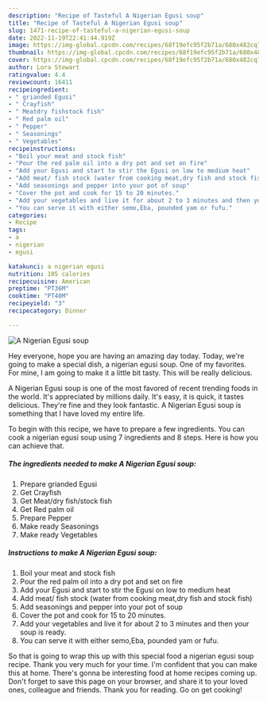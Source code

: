 ```yaml
---
description: "Recipe of Tasteful A Nigerian Egusi soup"
title: "Recipe of Tasteful A Nigerian Egusi soup"
slug: 1471-recipe-of-tasteful-a-nigerian-egusi-soup
date: 2022-11-19T22:41:44.919Z
image: https://img-global.cpcdn.com/recipes/68f19efc95f2b71a/680x482cq70/a-nigerian-egusi-soup-recipe-main-photo.jpg
thumbnail: https://img-global.cpcdn.com/recipes/68f19efc95f2b71a/680x482cq70/a-nigerian-egusi-soup-recipe-main-photo.jpg
cover: https://img-global.cpcdn.com/recipes/68f19efc95f2b71a/680x482cq70/a-nigerian-egusi-soup-recipe-main-photo.jpg
author: Lora Stewart
ratingvalue: 4.4
reviewcount: 16411
recipeingredient:
- " grianded Egusi"
- " Crayfish"
- " Meatdry fishstock fish"
- " Red palm oil"
- " Pepper"
- " Seasonings"
- " Vegetables"
recipeinstructions:
- "Boil your meat and stock fish"
- "Pour the red palm oil into a dry pot and set on fire"
- "Add your Egusi and start to stir the Egusi on low to medium heat"
- "Add meat/ fish stock (water from cooking meat,dry fish and stock fish)"
- "Add seasonings and pepper into your pot of soup"
- "Cover the pot and cook for 15 to 20 minutes."
- "Add your vegetables and live it for about 2 to 3 minutes and then your soup is ready."
- "You can serve it with either semo,Eba, pounded yam or fufu."
categories:
- Recipe
tags:
- a
- nigerian
- egusi

katakunci: a nigerian egusi 
nutrition: 105 calories
recipecuisine: American
preptime: "PT36M"
cooktime: "PT40M"
recipeyield: "3"
recipecategory: Dinner

---
```



![A Nigerian Egusi soup](https://img-global.cpcdn.com/recipes/68f19efc95f2b71a/680x482cq70/a-nigerian-egusi-soup-recipe-main-photo.jpg)

Hey everyone, hope you are having an amazing day today. Today, we're going to make a special dish, a nigerian egusi soup. One of my favorites. For mine, I am going to make it a little bit tasty. This will be really delicious.

A Nigerian Egusi soup is one of the most favored of recent trending foods in the world. It's appreciated by millions daily. It's easy, it is quick, it tastes delicious. They're fine and they look fantastic. A Nigerian Egusi soup is something that I have loved my entire life.




To begin with this recipe, we have to prepare a few ingredients. You can cook a nigerian egusi soup using 7 ingredients and 8 steps. Here is how you can achieve that.

<!--inarticleads1-->

##### The ingredients needed to make A Nigerian Egusi soup:

1. Prepare  grianded Egusi
1. Get  Crayfish
1. Get  Meat/dry fish/stock fish
1. Get  Red palm oil
1. Prepare  Pepper
1. Make ready  Seasonings
1. Make ready  Vegetables




<!--inarticleads2-->

##### Instructions to make A Nigerian Egusi soup:

1. Boil your meat and stock fish
1. Pour the red palm oil into a dry pot and set on fire
1. Add your Egusi and start to stir the Egusi on low to medium heat
1. Add meat/ fish stock (water from cooking meat,dry fish and stock fish)
1. Add seasonings and pepper into your pot of soup
1. Cover the pot and cook for 15 to 20 minutes.
1. Add your vegetables and live it for about 2 to 3 minutes and then your soup is ready.
1. You can serve it with either semo,Eba, pounded yam or fufu.




So that is going to wrap this up with this special food a nigerian egusi soup recipe. Thank you very much for your time. I'm confident that you can make this at home. There's gonna be interesting food at home recipes coming up. Don't forget to save this page on your browser, and share it to your loved ones, colleague and friends. Thank you for reading. Go on get cooking!
